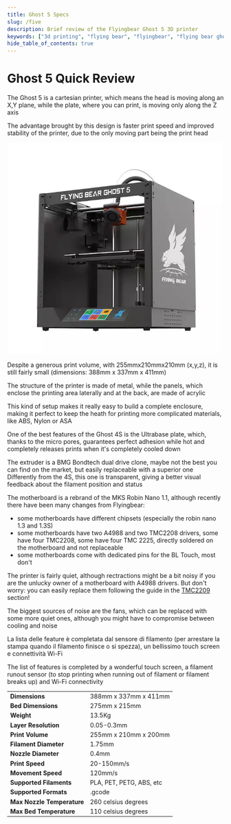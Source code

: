 ```yaml
---
title: Ghost 5 Specs
slug: /five
description: Brief review of the Flyingbear Ghost 5 3D printer
keywords: ["3d printing", "flying bear", "flyingbear", "flying bear ghost", "flyingbear ghost", "flyingbear ghost 5", "flying bear ghost 5"]
hide_table_of_contents: true
---
```

# Ghost 5 Quick Review

The Ghost 5 is a cartesian printer, which means the head is moving along an X,Y plane, while the plate, where you can print, is moving only along the Z axis

The advantage brought by this design is faster print speed and improved stability of the printer, due to the only moving part being the print head

[ ![Ghost 5](/img/five/ghost5.webp) ](/img/five/ghost5.webp)

Despite a generous print volume, with 255mmx210mmx210mm (x,y,z), it is still fairly small (dimensions: 388mm x 337mm x 411mm)

The structure of the printer is made of metal, while the panels, which enclose the printing area laterally and at the back, are made of acrylic

This kind of setup makes it really easy to build a complete enclosure, making it perfect to keep the heath for printing more complicated materials, like ABS, Nylon or ASA

One of the best features of the Ghost 4S is the Ultrabase plate, which, thanks to the micro pores, guarantees perfect adhesion while hot and completely releases prints when it's completely cooled down

The extruder is a BMG Bondtech dual drive clone, maybe not the best you can find on the market, but easily replaceable with a superior one
Differently from the 4S, this one is transparent, giving a better visual feedback about the filament position and status

The motherboard is a rebrand of the MKS Robin Nano 1.1, although recently there have been many changes from Flyingbear:
- some motherboards have different chipsets (especially the robin nano 1.3 and 1.3S)
- some motherboards have two A4988 and two TMC2208 drivers, some have four TMC2208, some have four TMC 2225, directly soldered on the motherboard and not replaceable
- some motherboards come with dedicated pins for the BL Touch, most don't 

The printer is fairly quiet, although rectractions might be a bit noisy if you are the unlucky owner of a motherboard with A4988 drivers. But don't worry: you can easily replace them following the guide in the [TMC2209](/tmc2209) section!

The biggest sources of noise are the fans, which can be replaced with some more quiet ones, although you might have to compromise between cooling and noise

La lista delle feature è completata dal sensore di filamento (per arrestare la stampa quando il filamento finisce o si spezza), un bellissimo touch screen e connettività Wi-Fi

The list of features is completed by a wonderful touch screen, a filament runout sensor (to stop printing when running out of filament or filament breaks up) and Wi-Fi connectivity

| | |
|-|-|
|__Dimensions__| 388mm x 337mm x 411mm |
|__Bed Dimensions__| 275mm x 215mm |
|__Weight__| 13.5Kg |
|__Layer Resolution__ | 0.05-0.3mm |
|__Print Volume__| 255mm x 210mm x 200mm |
|__Filament Diameter__ | 1.75mm |
|__Nozzle Diameter__ | 0.4mm |
|__Print Speed__ | 20-150mm/s |
|__Movement Speed__ | 120mm/s |
|__Supported Filaments__ | PLA, PET, PETG, ABS, etc |
|__Supported Formats__ | .gcode |
|__Max Nozzle Temperature__ | 260 celsius degrees |
|__Max Bed Temperature__ | 110 celsius degrees |
